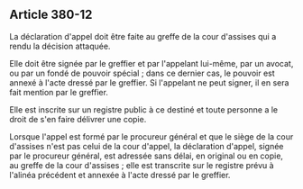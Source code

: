 Article 380-12
----
La déclaration d'appel doit être faite au greffe de la cour d'assises qui a
rendu la décision attaquée.

Elle doit être signée par le greffier et par l'appelant lui-même, par un avocat,
ou par un fondé de pouvoir spécial ; dans ce dernier cas, le pouvoir est annexé
à l'acte dressé par le greffier. Si l'appelant ne peut signer, il en sera fait
mention par le greffier.

Elle est inscrite sur un registre public à ce destiné et toute personne a le
droit de s'en faire délivrer une copie.

Lorsque l'appel est formé par le procureur général et que le siège de la cour
d'assises n'est pas celui de la cour d'appel, la déclaration d'appel, signée par
le procureur général, est adressée sans délai, en original ou en copie, au
greffe de la cour d'assises ; elle est transcrite sur le registre prévu à
l'alinéa précédent et annexée à l'acte dressé par le greffier.
